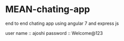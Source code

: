 # MEAN-chating-app
end to end chating app using angular 7 and express js


user name :: ajoshi
password :: Welcome@123

